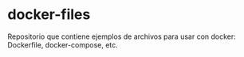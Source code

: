 # docker-files
Repositorio que contiene ejemplos de archivos para usar con docker: Dockerfile, docker-compose, etc.
